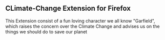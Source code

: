 ## CLimate-Change Extension for Firefox

This Extension consist of a fun loving character we all know "Garfield", which raises the concern over the Climate Change and advises us on the things we should do to save our planet
